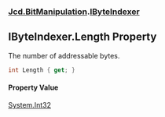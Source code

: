 ### [Jcd.BitManipulation](Jcd.BitManipulation.md 'Jcd.BitManipulation').[IByteIndexer](Jcd.BitManipulation.IByteIndexer.md 'Jcd.BitManipulation.IByteIndexer')

## IByteIndexer.Length Property

The number of addressable bytes.

```csharp
int Length { get; }
```

#### Property Value

[System.Int32](https://docs.microsoft.com/en-us/dotnet/api/System.Int32 'System.Int32')